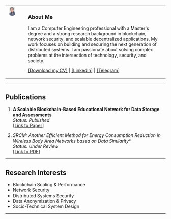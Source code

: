 <table style="border: none;">
<tr style="border: none;">
<td style="border: none; vertical-align: top; padding-right: 2em;">
  <img src="assets/profile.jpg" alt="Maryam Fattahi Vanani" width="200" style="border-radius: 50%;">
</td>
<td style="border: none; vertical-align: top;">
  <h3>About Me</h3>
  <p>I am a Computer Engineering professional with a Master's degree and a strong research background in blockchain, network security, and scalable decentralized applications. My work focuses on building and securing the next generation of distributed systems. I am passionate about solving complex problems at the intersection of technology, security, and society.</p>
  <p>
    <a href="assets/cv.pdf">[Download my CV]</a> | 
    <a href="https://www.linkedin.com/in/maryam-fattahi-vanani/">[LinkedIn]</a> | 
    <a href="https://t.me/your_telegram_username">[Telegram]</a>
  </p>
</td>
</tr>
</table>

---

## Publications

1.  **A Scalable Blockchain-Based Educational Network for Data Storage and Assessments** <br>
    *Status: Published* <br>
    [<a href="http://your-link-to-paper-1.com">Link to Paper</a>]

2.  **SRCM*: Another Efficient Method for Energy Consumption Reduction in Wireless Body Area Networks based on Data Similarity** <br>
    *Status: Under Review* <br>
    [<a href="http://your-link-to-paper-2-pdf.com">Link to PDF</a>]

---

## Research Interests

* Blockchain Scaling & Performance
* Network Security
* Distributed Systems Security
* Data Anonymization & Privacy
* Socio-Technical System Design

---

